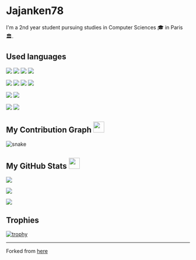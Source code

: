 <h1>Jajanken78</h1>
<p>
  I'm a 2nd year student pursuing studies in Computer Sciences 🎓 in Paris 🏛.
</p>

<h2>Used languages</h2>
<p>
    <img src="https://img.shields.io/badge/C-00599C?style=flat-square&logo=c&logoColor=white"/>
    <img src="https://img.shields.io/badge/-C++-00599C?style=flat-square&logo=c&logoColor=white"/>
    <img src="https://img.shields.io/badge/-java-E34A86?style=flat-square&logo=java"/>
    <img src="https://img.shields.io/badge/-Python-yellow?style=flat-square&logo=python"/>
</p>
<p>
    <img src="https://img.shields.io/badge/-HTML5-E34F26?style=flat-square&logo=html5&logoColor=white"/>
    <img src="https://img.shields.io/badge/-CSS3-1572B6?style=flat-square&logo=css3"/>
    <img src="https://img.shields.io/badge/-Bootstrap-563D7C?style=flat-square&logo=bootstrap&logoColor=white"/>
    <img src="https://img.shields.io/badge/-JavaScript-black?style=flat-square&logo=javascript"/>
</p>
<p>
    <img src="https://img.shields.io/badge/-Oracle-red?style=flat-square&logo=oracle&logoColor=white"/>
    <img src="https://img.shields.io/badge/-MySQL-black?style=flat-square&logo=mysql"/>
</p>
<p>
    <img src="https://img.shields.io/badge/-Git-black?style=flat-square&logo=git"/>
    <img src="https://img.shields.io/badge/-GitHub-black?style=flat-square&logo=github"/>
</p>


<h2>
  My Contribution Graph <img src="https://media.giphy.com/media/xUA7aZeLE2e0P7Znz2/giphy.gif" width="30">
</h2>
<p>
  <img src="https://github.com/Jajanken78/Jajanken78/blob/output/github-contribution-grid-snake.svg" alt="snake">
</p>


<h2>
  My GitHub Stats <img src="https://media.giphy.com/media/WFZvB7VIXBgiz3oDXE/giphy.gif" width="30">
</h2>
<p>
 <img  src="https://github-readme-streak-stats.herokuapp.com/?user=Jajanken78&show_icons=true&locale=en&layout=compact&theme=radical&line_height=0" />
</p>
<p>
    <img src = "https://github-readme-stats.vercel.app/api/top-langs/?username=Jajanken78&theme=radical">
</p>
<p>
 <img src="https://activity-graph.herokuapp.com/graph?username=Jajanken78&theme=redical">
</p>

<h2>Trophies</h2>

[![trophy](https://github-profile-trophy.vercel.app/?username=Jajanken78&theme=radical&title=Joined2020,Commits,Followers,Repositories)](https://github.com/ryo-ma/github-profile-trophy)

<hr>

Forked from [here](https://github.com/ritik307/ritik307)
